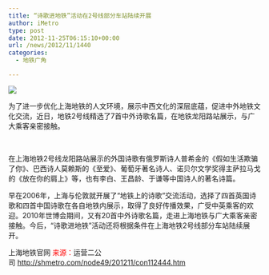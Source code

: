 ```yaml
---
title: “诗歌进地铁”活动在2号线部分车站陆续开展
author: iMetro
type: post
date: 2012-11-25T06:15:10+00:00
url: /news/2012/11/1440
categories:
  - 地铁广角

---
```

![][1]

<p align="left">
  <span>为了进一步优化上海地铁的人文环境，展示中西文化的深层底蕴，促进中外地铁文化交流，近日，地铁2号线精选了7首中外诗歌名篇，在地铁龙阳路站展示，与广大乘客亲密接触。</span>
</p>

<p align="center">
  <span> <img src="http://shmetro.com/node49/201211/images/img112444_1.jpg" alt="" /></span>
</p>

<p align="left">
  <span>在上海地铁2号线龙阳路站展示的外国诗歌有俄罗斯诗人普希金的《假如生活欺骗了你》、巴西诗人莫赖斯的《至爱》、葡萄牙著名诗人、诺贝尔文学奖得主萨拉马戈的《放在你的肩上》等，也有李白、王昌龄、于谦等中国诗人的著名诗篇。</span>
</p>

<span>早在2006年，上海与伦敦就开展了“地铁上的诗歌”交流活动，选择了四首英国诗歌和四首中国诗歌在各自地铁内展示，取得了良好传播效果，广受中英乘客的欢迎。2010年世博会期间，又有20首中外诗歌名篇，走进上海地铁与广大乘客亲密接触。今后，“诗歌进地铁”活动还将根据条件在上海地铁2号线部分车站陆续展开。</span>

上海地铁官网 <span style="color: red;">来源：</span>运营二公司 <http://shmetro.com/node49/201211/con112444.htm>

 [1]: http://shmetro.com/node49/201211/images/img112444_0.jpg